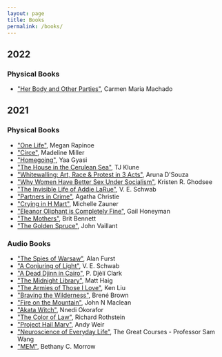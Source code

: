 ```yaml
---
layout: page
title: Books
permalink: /books/
---
```


## 2022


### Physical Books
- <a href="https://www.amazon.com/Her-Body-Other-Parties-Stories/dp/155597788X" target="_blank">"Her Body and Other Parties"</a>, Carmen Maria Machado

## 2021


### Physical Books
- <a href="https://www.amazon.com/One-Life-Megan-Rapinoe/dp/1984881167" target="_blank">"One Life"</a>, Megan Rapinoe
- <a href="https://www.amazon.com/Circe-Madeline-Miller/dp/0316556327" target="_blank">"Circe"</a>, Madeline Miller
- <a href="https://www.amazon.com/Homegoing-Yaa-Gyasi/dp/1101971061" target="_blank">"Homegoing"</a>, Yaa Gyasi
- <a href="https://www.amazon.com/House-Cerulean-Sea-TJ-Klune/dp/1250217288" target="_blank">"The House in the Cerulean Sea"</a>, TJ Klune
- <a href="https://www.amazon.com/Whitewalling-Art-Race-Protest-Acts/dp/1943263140" target="_blank">"Whitewalling: Art, Race & Protest in 3 Acts"</a>, Aruna D'Souza
- <a href="https://www.amazon.com/Women-Have-Better-Under-Socialism/dp/1645036367" target="_blank">"Why Women Have Better Sex Under Socialism"</a>, Kristen R. Ghodsee
- <a href="https://www.amazon.com/Invisible-Life-Addie-LaRue/dp/0765387565" target="_blank">"The Invisible Life of Addie LaRue"</a>, V. E. Schwab
- <a href="https://www.amazon.com/Partners-Crime-Tuppence-Agatha-Christie/dp/0062074369" target="_blank">"Partners in Crime"</a>, Agatha Christie
- <a href="https://www.amazon.com/Crying-Mart-Memoir-Michelle-Zauner/dp/0525657746" target="_blank">"Crying in H Mart"</a>, Michelle Zauner
- <a href="https://www.amazon.com/Eleanor-Oliphant-Completely-Fine-Novel/dp/0735220697" target="_blank">"Eleanor Oliphant is Completely Fine"</a>, Gail Honeyman
- <a href="https://www.amazon.com/Mothers-Novel-Brit-Bennett/dp/039918452X" target="_blank">"The Mothers"</a>, Brit Bennett
- <a href="https://www.amazon.com/John-Vaillant-Golden-Madness-Paperback/dp/B01FOD91R0" target="_blank">"The Golden Spruce"</a>, John Vaillant

### Audio Books
- <a href="https://www.amazon.com/Spies-Warsaw-Novel-Alan-Furst/dp/0812977378" target="_blank">"The Spies of Warsaw"</a>, Alan Furst
- <a href="https://www.amazon.com/Conjuring-Light-Novel-Shades-Magic/dp/0765387476" target="_blank">"A Conjuring of Light"</a>, V. E. Schwab
- <a href="https://www.amazon.com/Dead-Djinn-Cairo-Tor-Com-Original-ebook/dp/B01DJ0NALI" target="_blank">"A Dead Djinn in Cairo"</a>, P. Djèlí Clark
- <a href="https://www.amazon.com/Midnight-Library-Novel-Matt-Haig/dp/0525559477" target="_blank">"The Midnight Library"</a>, Matt Haig
- <a href="https://www.amazon.com/Armies-Those-I-Love/dp/B08S75Z8CR" target="_blank">"The Armies of Those I Love"</a>, Ken Liu
- <a href="https://www.amazon.com/Braving-Wilderness-Quest-Belonging-Courage/dp/0812995848" target="_blank">"Braving the Wilderness"</a>, Brené Brown
- <a href="https://www.amazon.com/Fire-Mountain-Story-South-Canyon/dp/0061829617" target="_blank">"Fire on the Mountain"</a>, John N Maclean
- <a href="https://www.amazon.com/Akata-Witch-Nnedi-Okorafor/dp/0142420913" target="_blank">"Akata Witch"</a>, Nnedi Okorafor
- <a href="https://www.amazon.com/Color-Law-Forgotten-Government-Segregated/dp/1631494538" target="_blank">"The Color of Law"</a>, Richard Rothstein
- <a href="https://www.amazon.com/Project-Hail-Mary-Novel-Random/dp/0593395565" target="_blank">"Project Hail Mary"</a>, Andy Weir
- <a href="https://www.amazon.com/Neuroscience-of-Everyday-Life-audiobook/dp/B07PLKYG53" target="_blank">"Neuroscience of Everyday Life"</a>, The Great Courses - Professor Sam Wang
- <a href="https://www.amazon.com/MEM-Bethany-C-Morrow/dp/1944700552" target="_blank">"MEM"</a>, Bethany C. Morrow
